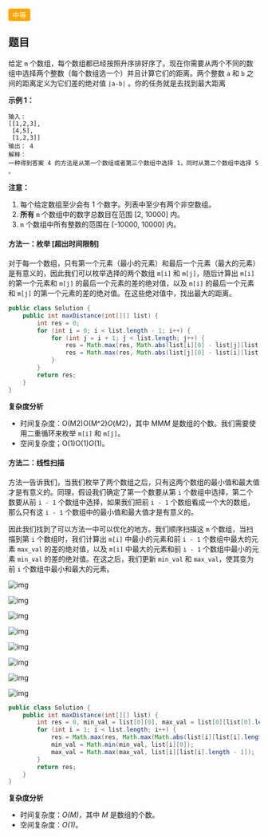 <span style="background-color: #ffa500; color: #fff; padding: 4px 8px; border-radius: 4px;">中等</span>

## 题目

给定 `m` 个数组，每个数组都已经按照升序排好序了。现在你需要从两个不同的数组中选择两个整数（每个数组选一个）并且计算它们的距离。两个整数 `a` 和 `b` 之间的距离定义为它们差的绝对值 `|a-b|` 。你的任务就是去找到最大距离

**示例 1：**

```
输入： 
[[1,2,3],
 [4,5],
 [1,2,3]]
输出： 4
解释：
一种得到答案 4 的方法是从第一个数组或者第三个数组中选择 1，同时从第二个数组中选择 5 。
```

**注意：**

1. 每个给定数组至少会有 1 个数字。列表中至少有两个非空数组。
2. **所有** `m` 个数组中的数字总数目在范围 [2, 10000] 内。
3. `m` 个数组中所有整数的范围在 [-10000, 10000] 内。

 

#### 方法一：枚举 [超出时间限制]

对于每一个数组，只有第一个元素（最小的元素）和最后一个元素（最大的元素）是有意义的，因此我们可以枚举选择的两个数组 `m[i]` 和 `m[j]`，随后计算出 `m[i]` 的第一个元素和 `m[j]` 的最后一个元素的差的绝对值，以及 `m[i]` 的最后一个元素和 `m[j]` 的第一个元素的差的绝对值。在这些绝对值中，找出最大的距离。

```java
public class Solution {
    public int maxDistance(int[][] list) {
        int res = 0;
        for (int i = 0; i < list.length - 1; i++) {
            for (int j = i + 1; j < list.length; j++) {
                res = Math.max(res, Math.abs(list[i][0] - list[j][list[j].length - 1]));
                res = Math.max(res, Math.abs(list[j][0] - list[i][list[i].length - 1]));
            }
        }
        return res;
    }
}
```

**复杂度分析**

- 时间复杂度：O(M2)O(M^2)*O*(*M*2)，其中 MM*M* 是数组的个数。我们需要使用二重循环来枚举 `m[i]` 和 `m[j]`。
- 空间复杂度；O(1)O(1)*O*(1)。

#### 方法二：线性扫描

方法一告诉我们，当我们枚举了两个数组之后，只有这两个数组的最小值和最大值才是有意义的。同理，假设我们确定了第一个数要从第 `i` 个数组中选择，第二个数要从前 `i - 1` 个数组中选择，如果我们把前 `i - 1` 个数组看成一个大的数组，那么只有这 `i - 1` 个数组中的最小值和最大值才是有意义的。

因此我们找到了可以方法一中可以优化的地方。我们顺序扫描这 `m` 个数组，当扫描到第 `i` 个数组时，我们计算出 `m[i]` 中最小的元素和前 `i - 1` 个数组中最大的元素 `max_val` 的差的绝对值，以及 `m[i]` 中最大的元素和前 `i - 1` 个数组中最小的元素 `min_val` 的差的绝对值。在这之后，我们更新 `min_val` 和 `max_val`，使其变为前 `i` 个数组中最小和最大的元素。

![img](D:\picture\markdown\MaximumDistanceInArrays624\624_Maximum_DistanceSlide1.png)

![img](D:\picture\markdown\MaximumDistanceInArrays624\624_Maximum_DistanceSlide2.png)

![img](D:\picture\markdown\MaximumDistanceInArrays624\624_Maximum_DistanceSlide3.png)

![img](D:\picture\markdown\MaximumDistanceInArrays624\624_Maximum_DistanceSlide4.png)

![img](D:\picture\markdown\MaximumDistanceInArrays624\624_Maximum_DistanceSlide5.png)

![img](D:\picture\markdown\MaximumDistanceInArrays624\624_Maximum_DistanceSlide6.png)

![img](D:\picture\markdown\MaximumDistanceInArrays624\624_Maximum_DistanceSlide7.png)

![img](D:\picture\markdown\MaximumDistanceInArrays624\624_Maximum_DistanceSlide8.png)



```java
public class Solution {
    public int maxDistance(int[][] list) {
        int res = 0, min_val = list[0][0], max_val = list[0][list[0].length - 1];
        for (int i = 1; i < list.length; i++) {
            res = Math.max(res, Math.max(Math.abs(list[i][list[i].length - 1] - min_val), Math.abs(max_val - list[i][0])));
            min_val = Math.min(min_val, list[i][0]);
            max_val = Math.max(max_val, list[i][list[i].length - 1]);
        }
        return res;
    }
}
```

**复杂度分析**

- 时间复杂度：*O(M)*，其中 *M* 是数组的个数。
- 空间复杂度：*O(1)*。
